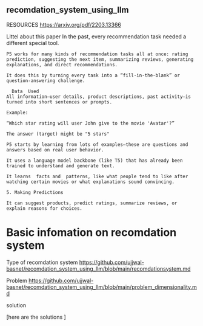 ## recomdation_system_using_llm



RESOURCES 
https://arxiv.org/pdf/2203.13366

Littel about this paper
        In the past, every recommendation task needed a different special tool.

    P5 works for many kinds of recommendation tasks all at once: rating prediction, suggesting the next item, summarizing reviews, generating explanations, and direct recommendations.

    It does this by turning every task into a “fill-in-the-blank” or question-answering challenge.

      Data  Used
    All information—user details, product descriptions, past activity—is turned into short sentences or prompts.

    Example:

    “Which star rating will user John give to the movie 'Avatar'?”

    The answer (target) might be "5 stars"

    P5 starts by learning from lots of examples—these are questions and answers based on real user behavior.

    It uses a language model backbone (like T5) that has already been trained to understand and generate text.

    It learns  facts and  patterns, like what people tend to like after watching certain movies or what explanations sound convincing.

    5. Making Predictions

    It can suggest products, predict ratings, summarize reviews, or explain reasons for choices.



# Basic  infomation  on recomdation system 



Type of recomdation system 
https://github.com/ujjwal-basnet/recomdation_system_using_llm/blob/main/recomdationsystem.md

Problem 
https://github.com/ujjwal-basnet/recomdation_system_using_llm/blob/main/problem_dimensionality.md



solution 

[here are the solutions ]

